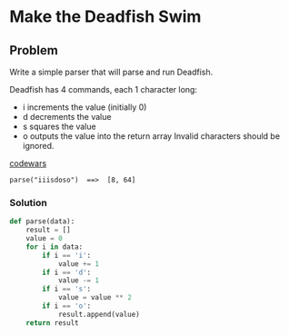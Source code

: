 # Make the Deadfish Swim

## Problem
Write a simple parser that will parse and run Deadfish.

Deadfish has 4 commands, each 1 character long:

* i increments the value (initially 0)
* d decrements the value
* s squares the value
* o outputs the value into the return array
Invalid characters should be ignored.

[codewars](https://www.codewars.com/kata/51e0007c1f9378fa810002a9/train/python)
```
parse("iiisdoso")  ==>  [8, 64]
```

### Solution

```python
def parse(data):
    result = []
    value = 0
    for i in data:
        if i == 'i':
            value += 1
        if i == 'd':
            value -= 1
        if i == 's':
            value = value ** 2
        if i == 'o':
            result.append(value)
    return result
```

